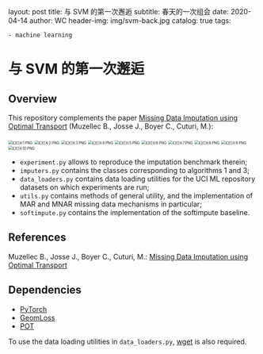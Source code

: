 layout:     post
title:      与 SVM 的第一次邂逅
subtitle:   春天的一次组会
date:       2020-04-14
author:     WC
header-img: img/svm-back.jpg
catalog: true
tags:

    - machine learning

# 与 SVM 的第一次邂逅

## Overview

This repository complements the paper [Missing Data Imputation using Optimal Transport](http://arxiv.org/abs/2002.03860) (Muzellec B., Josse J., Boyer C., Cuturi, M.):

<img src="https://i.loli.net/2020/04/14/WLjlVJBvc96wR1D.png" alt="幻灯片1.PNG" style="zoom:50%;" />

<img src="https://i.loli.net/2020/04/14/gnxRyEkYTMCPuZr.png" alt="幻灯片2.PNG" style="zoom:50%;" />

<img src="https://i.loli.net/2020/04/14/21nhOQVLizUklpc.png" alt="幻灯片3.PNG" style="zoom:50%;" />

<img src="https://i.loli.net/2020/04/14/hVXiuwB1nklmcQM.png" alt="幻灯片4.PNG" style="zoom:50%;" />

<img src="https://i.loli.net/2020/04/14/YeHLVMNcsSRlGby.png" alt="幻灯片5.PNG" style="zoom:50%;" />

<img src="https://i.loli.net/2020/04/14/WFpRtQAPGuk3s4V.png" alt="幻灯片6.PNG" style="zoom:50%;" />

<img src="https://i.loli.net/2020/04/14/Xs7mchYbiASoPqv.png" alt="幻灯片7.PNG" style="zoom:50%;" />

<img src="https://i.loli.net/2020/04/14/VdAn5IOu2gNkKUW.png" alt="幻灯片8.PNG" style="zoom:50%;" />

<img src="https://i.loli.net/2020/04/14/REhF6HZWTdQb9uc.png" alt="幻灯片9.PNG" style="zoom:50%;" />

<img src="https://i.loli.net/2020/04/14/c9YQqzUjtE6fRTk.png" alt="幻灯片10.PNG" style="zoom:50%;" />





- `experiment.py` allows to reproduce the imputation benchmark therein;
- `imputers.py` contains the classes corresponding to algorithms 1 and 3;
- `data_loaders.py` contains data loading utilities for the UCI ML repository datasets on which experiments are run;
- `utils.py` contains methods of general utility, and the implementation of MAR and MNAR missing data mechanisms in particular;
- `softimpute.py` contains the implementation of the softimpute baseline.

## References

Muzellec B., Josse J., Boyer C., Cuturi, M.: [Missing Data Imputation using Optimal Transport](http://arxiv.org/abs/2002.03860)

## Dependencies
- [PyTorch](https://pytorch.org/)
- [GeomLoss](https://www.kernel-operations.io/geomloss/)
- [POT](https://pot.readthedocs.io/en/stable/)

To use the data loading utilities in `data_loaders.py`, [wget](https://pypi.org/project/wget/) is also required.
